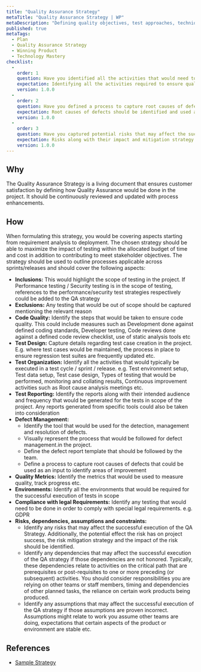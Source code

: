```yaml
---
title: "Quality Assurance Strategy"
metaTitle: "Quality Assurance Strategy | WP"
metaDescription: "Defining quality objectives, test approaches, techniques & scope of a software project"
published: true
metaTags:
  - Plan
  - Quality Assurance Strategy
  - Winning Product
  - Technology Mastery
checklist: 
  -
    order: 1
    question: Have you identified all the activities that would need to be performed to ensure quality starting from requirement analysis to deployment?
    expectation: Identifying all the activities required to ensure quality would help in building an effective Quality Assurance Strategy
    version: 1.0.0
  -
    order: 2
    question: Have you defined a process to capture root causes of defects?
    expectation: Root causes of defects should be identified and used as an input to identify areas of improvement
    version: 1.0.0
  -
    order: 3
    question: Have you captured potential risks that may affect the successful execution of the QA strategy?
    expectation: Risks along with their impact and mitigation strategy should be identified
    version: 1.0.0  
---
```


## Why
The Quality Assurance Strategy is a living document that ensures customer satisfaction by defining how Quality Assurance would be done in the project. It should be continuously reviewed and updated with process enhancements.


## How
When formulating this strategy, you would be covering aspects starting from requirement analysis to deployment. The chosen strategy should be able to maximize the impact of testing within the allocated budget of time and cost in addition to contributing to meet stakeholder objectives. 
The strategy should be used to outline processes applicable across sprints/releases and should cover the following aspects:
  - **Inclusions:** This would highlight the scope of testing in the project. If Performance testing / Security testing is in the scope of testing, references to the performance/security test strategies respectively could be added to the QA strategy
  - **Exclusions:** Any testing that would be out of scope should be captured mentioning the relevant reason
  - **Code Quality:** Identify the steps that would be taken to ensure code quality. This could include measures such as Development done against defined coding standards, Developer testing, Code reviews done against a defined code review checklist, use of static analysis tools etc
  - **Test Design:** Capture details regarding test case creation in the project. E.g. where test cases would be maintained, the process in place to ensure regression test suites are frequently updated etc.
  - **Test Organization:** Identify all the activities that would typically be executed in a test cycle / sprint / release.  e.g. Test environment setup, Test data setup, Test case design, Types of testing that would be performed, monitoring and collating results, Continuous improvement activities such as Root cause analysis meetings etc.
  - **Test Reporting:** Identify the reports along with their intended audience and frequency that would be generated for the tests in scope of the project. Any reports generated from specific tools could also be taken into consideration
  - **Defect Management:** 
    - Identify the tool that would be used for the detection, management and resolution of defects. 
    - Visually represent the process that would be followed for defect management.in the project.
    - Define the defect report template that should be followed by the team. 
    - Define a process to capture root causes of defects that could be used as an input to identify areas of improvement
  - **Quality Metrics:** Identify the metrics that would be used to measure quality, track progress etc.
  - **Environments:** Identify all the environments that would be required for the successful execution of tests in scope
  - **Compliance with legal Requirements:** Identify any testing that would need to be done in order to comply with special legal requirements. e.g. GDPR
  - **Risks, dependencies, assumptions and constraints:**
    - Identify any risks that may affect the successful execution of the QA Strategy. Additionally, the potential effect the risk has on project success, the risk mitigation strategy and the impact of the risk should be identified.
    - Identify any dependencies that may affect the successful execution of the QA strategy if those dependencies are not honored. Typically, these dependencies relate to activities on the critical path that are prerequisites or post-requisites to one or more preceding (or subsequent) activities. You should consider responsibilities you are relying on other teams or staff members, timing and dependencies of other planned tasks, the reliance on certain work products being produced.
    - Identify any assumptions that may affect the successful execution of the QA strategy if those assumptions are proven incorrect. Assumptions might relate to work you assume other teams are doing, expectations that certain aspects of the product or environment are stable etc.

## References
- [Sample Strategy ](https://www.fsa.usda.gov/Internet/FSA_File/sdlc_template_test_strategy.doc)
